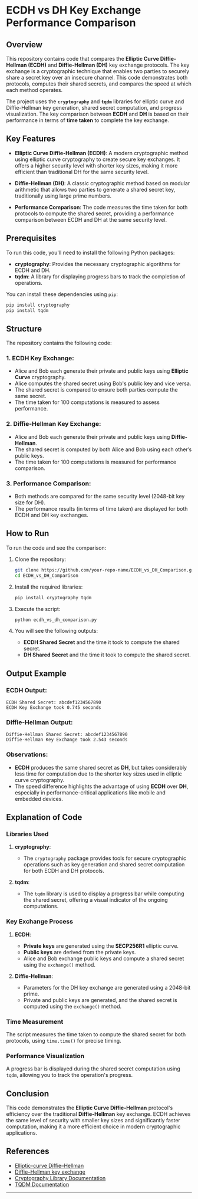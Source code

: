 # ECDH vs DH Key Exchange Performance Comparison

## Overview

This repository contains code that compares the **Elliptic Curve Diffie-Hellman (ECDH)** and **Diffie-Hellman (DH)** key exchange protocols. The key exchange is a cryptographic technique that enables two parties to securely share a secret key over an insecure channel. This code demonstrates both protocols, computes their shared secrets, and compares the speed at which each method operates.

The project uses the **`cryptography`** and **`tqdm`** libraries for elliptic curve and Diffie-Hellman key generation, shared secret computation, and progress visualization. The key comparison between **ECDH** and **DH** is based on their performance in terms of **time taken** to complete the key exchange.

## Key Features

- **Elliptic Curve Diffie-Hellman (ECDH)**: A modern cryptographic method using elliptic curve cryptography to create secure key exchanges. It offers a higher security level with shorter key sizes, making it more efficient than traditional DH for the same security level.
  
- **Diffie-Hellman (DH)**: A classic cryptographic method based on modular arithmetic that allows two parties to generate a shared secret key, traditionally using large prime numbers.

- **Performance Comparison**: The code measures the time taken for both protocols to compute the shared secret, providing a performance comparison between ECDH and DH at the same security level.

## Prerequisites

To run this code, you'll need to install the following Python packages:

- **cryptography**: Provides the necessary cryptographic algorithms for ECDH and DH.
- **tqdm**: A library for displaying progress bars to track the completion of operations.

You can install these dependencies using `pip`:

```bash
pip install cryptography
pip install tqdm
```

## Structure

The repository contains the following code:

### 1. **ECDH Key Exchange**:
   - Alice and Bob each generate their private and public keys using **Elliptic Curve** cryptography.
   - Alice computes the shared secret using Bob's public key and vice versa.
   - The shared secret is compared to ensure both parties compute the same secret.
   - The time taken for 100 computations is measured to assess performance.

### 2. **Diffie-Hellman Key Exchange**:
   - Alice and Bob each generate their private and public keys using **Diffie-Hellman**.
   - The shared secret is computed by both Alice and Bob using each other’s public keys.
   - The time taken for 100 computations is measured for performance comparison.

### 3. **Performance Comparison**:
   - Both methods are compared for the same security level (2048-bit key size for DH).
   - The performance results (in terms of time taken) are displayed for both ECDH and DH key exchanges.

## How to Run

To run the code and see the comparison:

1. Clone the repository:
   ```bash
   git clone https://github.com/your-repo-name/ECDH_vs_DH_Comparison.git
   cd ECDH_vs_DH_Comparison
   ```

2. Install the required libraries:
   ```bash
   pip install cryptography tqdm
   ```

3. Execute the script:
   ```bash
   python ecdh_vs_dh_comparison.py
   ```

4. You will see the following outputs:
   - **ECDH Shared Secret** and the time it took to compute the shared secret.
   - **DH Shared Secret** and the time it took to compute the shared secret.

## Output Example

### ECDH Output:
```text
ECDH Shared Secret: abcdef1234567890
ECDH Key Exchange took 0.745 seconds
```

### Diffie-Hellman Output:
```text
Diffie-Hellman Shared Secret: abcdef1234567890
Diffie-Hellman Key Exchange took 2.543 seconds
```

### Observations:

- **ECDH** produces the same shared secret as **DH**, but takes considerably less time for computation due to the shorter key sizes used in elliptic curve cryptography.
- The speed difference highlights the advantage of using **ECDH** over **DH**, especially in performance-critical applications like mobile and embedded devices.

## Explanation of Code

### Libraries Used

1. **cryptography**:
   - The `cryptography` package provides tools for secure cryptographic operations such as key generation and shared secret computation for both ECDH and DH protocols.

2. **tqdm**:
   - The `tqdm` library is used to display a progress bar while computing the shared secret, offering a visual indicator of the ongoing computations.

### Key Exchange Process

1. **ECDH**:
   - **Private keys** are generated using the **SECP256R1** elliptic curve.
   - **Public keys** are derived from the private keys.
   - Alice and Bob exchange public keys and compute a shared secret using the `exchange()` method.

2. **Diffie-Hellman**:
   - Parameters for the DH key exchange are generated using a 2048-bit prime.
   - Private and public keys are generated, and the shared secret is computed using the `exchange()` method.

### Time Measurement

The script measures the time taken to compute the shared secret for both protocols, using `time.time()` for precise timing.

### Performance Visualization

A progress bar is displayed during the shared secret computation using `tqdm`, allowing you to track the operation's progress.

## Conclusion

This code demonstrates the **Elliptic Curve Diffie-Hellman** protocol's efficiency over the traditional **Diffie-Hellman** key exchange. ECDH achieves the same level of security with smaller key sizes and significantly faster computation, making it a more efficient choice in modern cryptographic applications.

## References

- [Elliptic-curve Diffie–Hellman](https://en.wikipedia.org/wiki/Elliptic-curve_Diffie%E2%80%93Hellman)
- [Diffie–Hellman key exchange](https://en.wikipedia.org/wiki/Diffie%E2%80%93Hellman_key_exchange)
- [Cryptography Library Documentation](https://cryptography.io/)
- [TQDM Documentation](https://tqdm.github.io/)

---
